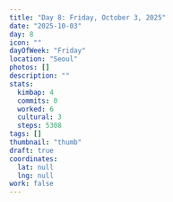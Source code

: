```yaml
---
title: "Day 8: Friday, October 3, 2025"
date: "2025-10-03"
day: 8
icon: ""
dayOfWeek: "Friday"
location: "Seoul"
photos: []
description: ""
stats:
  kimbap: 4
  commits: 0
  worked: 6
  cultural: 3
  steps: 5308
tags: []
thumbnail: "thumb"
draft: true
coordinates:
  lat: null
  lng: null
work: false
---
```


